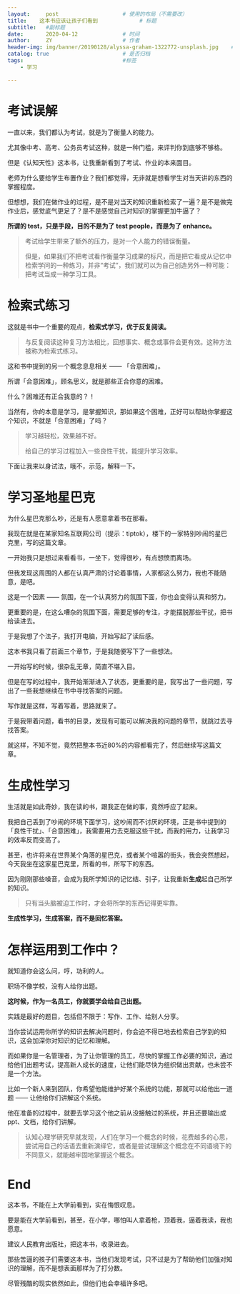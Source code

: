 ```yaml
---
layout:     post                    # 使用的布局（不需要改）
title:    这本书应该让孩子们看到             # 标题 
subtitle:   #副标题
date:       2020-04-12              # 时间
author:     ZY                      # 作者
header-img: img/banner/20190128/alyssa-graham-1322772-unsplash.jpg    #这篇文章标题背景图片
catalog: true                       # 是否归档
tags:                               #标签
    - 学习

---
```


# 考试误解

一直以来，我们都认为考试，就是为了衡量人的能力。

尤其像中考、高考、公务员考试这种，就是一种门槛，来评判你到底够不够格。

但是《认知天性》这本书，让我重新看到了考试、作业的本来面目。

老师为什么要给学生布置作业？我们都觉得，无非就是想看学生对当天讲的东西的掌握程度。

但想想，我们在做作业的过程，是不是对当天的知识重新检索了一遍？是不是做完作业后，感觉底气更足了？是不是感觉自己对知识的掌握更加牛逼了？

**所谓的 test，只是手段，目的不是为了 test people，而是为了 enhance。**

> 考试给学生带来了额外的压力，是对一个人能力的错误衡量。
>
> 但是，如果我们不把考试看作衡量学习成果的标尺，而是把它看成从记忆中检索学问的一种练习，并非“考试”，我们就可以为自己创造另外一种可能：把考试当成一种学习工具。

# 检索式练习

这就是书中一个重要的观点，**检索式学习，优于反复阅读。**

> 与反复阅读这种复习方法相比，回想事实、概念或事件会更有效。这种方法被称为检索式练习。

这和书中提到的另一个概念息息相关 —— 「合意困难」。

所谓「合意困难」，顾名思义，就是那些正合你意的困难。

什么？困难还有正合我意的？！

当然有，你的本意是学习，是掌握知识，那如果这个困难，正好可以帮助你掌握这个知识，不就是「合意困难」了吗？

> 学习越轻松，效果越不好。
>
> 给自己的学习过程加入一些良性干扰，能提升学习效率。

下面让我来以身试法，哦不，示范，解释一下。

# 学习圣地星巴克

为什么星巴克那么吵，还是有人愿意拿着书在那看。

我现在就是在某家知名互联网公司（提示：tiptok），楼下的一家特别吵闹的星巴克里，写的这篇文章。

一开始我只是想过来看看书，一坐下，觉得很吵，有点想愤而离场。

但我发现这周围的人都在认真严肃的讨论着事情，人家都这么努力，我也不能随意，是吧。

这是一个因素 —— 氛围，在一个认真努力的氛围下面，你也会变得认真和努力。

更重要的是，在这么嘈杂的氛围下面，需要足够的专注，才能摆脱那些干扰，把书给读进去。

于是我想了个法子，我打开电脑，开始写起了读后感。

这本书我只看了前面三个章节，于是我随便写下了一些想法。

一开始写的时候，很杂乱无章，简直不堪入目。

但是在写的过程中，我开始渐渐进入了状态，更重要的是，我写出了一些问题，写出了一些我想继续在书中寻找答案的问题。

写作就是这样，写着写着，思路就来了。

于是我带着问题，看书的目录，发现有可能可以解决我的问题的章节，就跳过去寻找答案。

就这样，不知不觉，竟然把整本书近80%的内容都看完了，然后继续写这篇文章。

# 生成性学习

生活就是如此奇妙，我在读的书，跟我正在做的事，竟然呼应了起来。

我把自己丢到了吵闹的环境下面学习，这吵闹而不讨厌的环境，正是书中提到的「良性干扰」、「合意困难」，我需要用力去克服这些干扰，而我的用力，让我学习的效率反而变高了。

甚至，也许将来在世界某个角落的星巴克，或者某个喧嚣的街头，我会突然想起，今天我坐在这家星巴克里，所看的书，所写下的东西。

因为刚刚那些噪音，会成为我所学知识的记忆结、引子，让我重新**生成**起自己所学的知识。

> 只有当头脑被迫工作时，才会将所学的东西记得更牢靠。

**生成性学习，生成答案，而不是回忆答案。**

# 怎样运用到工作中？

就知道你会这么问，哼，功利的人。

职场不像学校，没有人给你出题。

**这时候，作为一名员工，你就要学会给自己出题。**

实践是最好的题目，包括但不限于：写作、工作、给别人分享。

当你尝试运用你所学的知识去解决问题时，你会迫不得已地去检索自己学到的知识，这会加深你对知识的记忆和理解。

而如果你是一名管理者，为了让你管理的员工，尽快的掌握工作必要的知识，通过给他们出题考试，提高新人成长的速度，让他们能尽快为组织做出贡献，也未尝不是一个方法。

比如一个新人来到团队，你希望他能维护好某个系统的功能，那就可以给他出一道题 —— 让他给你们讲解这个系统。

他在准备的过程中，就要去学习这个他之前从没接触过的系统，并且还要输出成 ppt、文档，给你们讲解。

> 认知心理学研究早就发现，人们在学习一个概念的时候，花费越多的心思，尝试用自己的话语去重新演绎它，或者是尝试理解这个概念在不同语境下的不同意义，就能越牢固地掌握这个概念。

# End

这本书，不能在上大学前看到，实在悔恨叹息。

要是能在大学前看到，甚至，在小学，哪怕叫人拿着枪，顶着我，逼着我读，我也愿意。

建议人民教育出版社，把这本书，收录进去。

那些苦逼的孩子们需要这本书，当他们发现考试，只不过是为了帮助他们加强对知识的理解，而不是想表面那样为了打分数。

尽管残酷的现实依然如此，但他们也会幸福许多吧。















